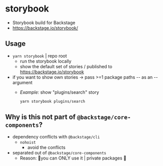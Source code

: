 # storybook

* Storybook build for Backstage
* https://backstage.io/storybook/

## Usage

* `yarn storybook` | repo root
  * run the storybook locally
  * show the default set of stories / published to https://backstage.io/storybook
* if you want to show own stories -> pass >=1 package paths -- as an -- argument
  * _Example:_ show "plugins/search" story 

    ```sh
    yarn storybook plugins/search
    ```

## Why is this not part of `@backstage/core-components`?

* dependency conflicts with `@backstage/cli` 
  * `nohoist`
    * avoid the conflicts
* separated out of `@backstage/core-components`
  * Reason: 🧠you can ONLY use it | private packages 🧠
